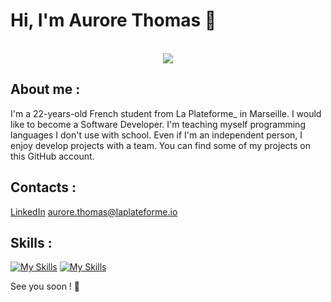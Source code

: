 # Hi, I'm Aurore Thomas 👋 
 </br>
<div id="header" align="center">
  <a href="https://visitcount.itsvg.in">
    <img src="https://visitcount.itsvg.in/api?id=aurore-thomas&label=Profile%20Views&color=6&icon=5&pretty=true"/>
  </a>
 </div>
 
## About me :
I'm a 22-years-old French student from La Plateforme_ in Marseille. I would like to become a Software Developer.
I'm teaching myself programming languages I don't use with school. Even if I'm an independent person, I enjoy develop projects with a team. You can find some of my projects on this GitHub account.
  
 ## Contacts :
[LinkedIn](https://www.linkedin.com/in/aurore-thomas-laplateforme "My LinkedIn")
[aurore.thomas@laplateforme.io](mailto:aurore.thomas@laplateforme.io "Send my an email")

## Skills : 
[![My Skills](https://skillicons.dev/icons?i=py,cpp,mysql,linux,powershell)](https://skillicons.dev)
[![My Skills](https://skillicons.dev/icons?i=git,html,css,figma)](https://skillicons.dev)

See you soon ! 👋



<!--
**aurore-thomas/aurore-thomas** is a ✨ _special_ ✨ repository because its `README.md` (this file) appears on your GitHub profile.

Here are some ideas to get you started:

- 🔭 I’m currently working on ...
- 🌱 I’m currently learning ...
- 👯 I’m looking to collaborate on ...
- 🤔 I’m looking for help with ...
- 💬 Ask me about ...
- 📫 How to reach me: ...
- 😄 Pronouns: ...
- ⚡ Fun fact: ...
-->
